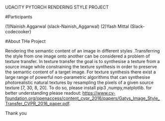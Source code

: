 UDACITY PYTORCH RENDERING STYLE PROJECT

#Participants
 
(1)Nainish Aggarwal (slack-Nainish_Aggarwal)
(2)Yash Mittal (Slack-codecooker)

#About THe Project

Rendering the semantic content of an image in different styles .Transferring the style from one image onto another can be considered a problem of texture transfer. In texture transfer the goal is to synthesise a texture from a source image while constraining the texture synthesis in order to preserve the semantic content of a target image. For texture synthesis there exist a large range of powerful non-parametric algorithms that can synthesise photorealistic natural textures by resampling the pixels of a given source texture [7, 30, 8, 20].
To do so,
please install pip3 ,numpy,matplotlib.
for better understanding please readout:
https://www.cv-foundation.org/openaccess/content_cvpr_2016/papers/Gatys_Image_Style_Transfer_CVPR_2016_paper.pdf.

Thank you
